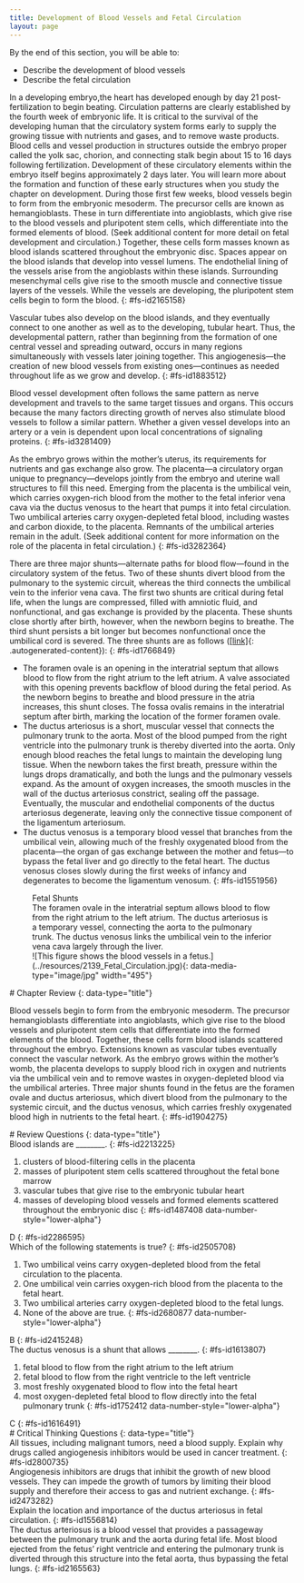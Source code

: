 ```yaml
---
title: Development of Blood Vessels and Fetal Circulation
layout: page
---
```


<div data-type="abstract" markdown="1">
By the end of this section, you will be able to:

* Describe the development of blood vessels
* Describe the fetal circulation

</div>
In a developing embryo,the heart has developed enough by day 21
post-fertilization to begin beating. Circulation patterns are clearly
established by the fourth week of embryonic life. It is critical to the
survival of the developing human that the circulatory system forms early
to supply the growing tissue with nutrients and gases, and to remove
waste products. Blood cells and vessel production in structures outside
the embryo proper called the yolk sac, chorion, and connecting stalk
begin about 15 to 16 days following fertilization. Development of these
circulatory elements within the embryo itself begins approximately 2
days later. You will learn more about the formation and function of
these early structures when you study the chapter on development. During
those first few weeks, blood vessels begin to form from the embryonic
mesoderm. The precursor cells are known as <span
data-type="term">hemangioblasts</span>. These in turn differentiate into
<span data-type="term">angioblasts</span>, which give rise to the blood
vessels and pluripotent stem cells, which differentiate into the formed
elements of blood. (Seek additional content for more detail on fetal
development and circulation.) Together, these cells form masses known as
<span data-type="term">blood islands</span> scattered throughout the
embryonic disc. Spaces appear on the blood islands that develop into
vessel lumens. The endothelial lining of the vessels arise from the
angioblasts within these islands. Surrounding mesenchymal cells give
rise to the smooth muscle and connective tissue layers of the vessels.
While the vessels are developing, the pluripotent stem cells begin to
form the blood.
{: #fs-id2165158}

<span data-type="term">Vascular tubes</span> also develop on the blood
islands, and they eventually connect to one another as well as to the
developing, tubular heart. Thus, the developmental pattern, rather than
beginning from the formation of one central vessel and spreading
outward, occurs in many regions simultaneously with vessels later
joining together. This <span data-type="term">angiogenesis</span>—the
creation of new blood vessels from existing ones—continues as needed
throughout life as we grow and develop.
{: #fs-id1883512}

Blood vessel development often follows the same pattern as nerve
development and travels to the same target tissues and organs. This
occurs because the many factors directing growth of nerves also
stimulate blood vessels to follow a similar pattern. Whether a given
vessel develops into an artery or a vein is dependent upon local
concentrations of signaling proteins.
{: #fs-id3281409}

As the embryo grows within the mother’s uterus, its requirements for
nutrients and gas exchange also grow. The placenta—a circulatory organ
unique to pregnancy—develops jointly from the embryo and uterine wall
structures to fill this need. Emerging from the placenta is the <span
data-type="term">umbilical vein</span>, which carries oxygen-rich blood
from the mother to the fetal inferior vena cava via the ductus venosus
to the heart that pumps it into fetal circulation. Two <span
data-type="term">umbilical arteries</span> carry oxygen-depleted fetal
blood, including wastes and carbon dioxide, to the placenta. Remnants of
the umbilical arteries remain in the adult. (Seek additional content for
more information on the role of the placenta in fetal circulation.)
{: #fs-id3282364}

There are three major shunts—alternate paths for blood flow—found in the
circulatory system of the fetus. Two of these shunts divert blood from
the pulmonary to the systemic circuit, whereas the third connects the
umbilical vein to the inferior vena cava. The first two shunts are
critical during fetal life, when the lungs are compressed, filled with
amniotic fluid, and nonfunctional, and gas exchange is provided by the
placenta. These shunts close shortly after birth, however, when the
newborn begins to breathe. The third shunt persists a bit longer but
becomes nonfunctional once the umbilical cord is severed. The three
shunts are as follows ([\[link\]](#fig-ch21_06_01){:
.autogenerated-content}):
{: #fs-id1766849}

* The <span data-type="term">foramen ovale</span> is an opening in the
  interatrial septum that allows blood to flow from the right atrium to
  the left atrium. A valve associated with this opening prevents
  backflow of blood during the fetal period. As the newborn begins to
  breathe and blood pressure in the atria increases, this shunt closes.
  The fossa ovalis remains in the interatrial septum after birth,
  marking the location of the former foramen ovale.
* The <span data-type="term">ductus arteriosus</span> is a short,
  muscular vessel that connects the pulmonary trunk to the aorta. Most
  of the blood pumped from the right ventricle into the pulmonary trunk
  is thereby diverted into the aorta. Only enough blood reaches the
  fetal lungs to maintain the developing lung tissue. When the newborn
  takes the first breath, pressure within the lungs drops dramatically,
  and both the lungs and the pulmonary vessels expand. As the amount of
  oxygen increases, the smooth muscles in the wall of the ductus
  arteriosus constrict, sealing off the passage. Eventually, the
  muscular and endothelial components of the ductus arteriosus
  degenerate, leaving only the connective tissue component of the
  ligamentum arteriosum.
* The <span data-type="term">ductus venosus</span> is a temporary blood
  vessel that branches from the umbilical vein, allowing much of the
  freshly oxygenated blood from the placenta—the organ of gas exchange
  between the mother and fetus—to bypass the fetal liver and go directly
  to the fetal heart. The ductus venosus closes slowly during the first
  weeks of infancy and degenerates to become the ligamentum venosum.
{: #fs-id1551956}

<figure id="fig-ch21_06_01">
<div data-type="title">
Fetal Shunts
</div>
<figcaption>
The foramen ovale in the interatrial septum allows blood to flow from
the right atrium to the left atrium. The ductus arteriosus is a
temporary vessel, connecting the aorta to the pulmonary trunk. The
ductus venosus links the umbilical vein to the inferior vena cava
largely through the liver.
</figcaption>
<span markdown="1" data-type="media" id="fs-id2154552" data-alt="This figure shows
the blood vessels in a fetus."> ![This figure shows the blood vessels in
a fetus.](../resources/2139_Fetal_Circulation.jpg){:
data-media-type="image/jpg" width="495"} </span>
</figure>
<section data-depth="1" id="fs-id2104665" class="summary" markdown="1">
# Chapter Review
{: data-type="title"}

Blood vessels begin to form from the embryonic mesoderm. The precursor
hemangioblasts differentiate into angioblasts, which give rise to the
blood vessels and pluripotent stem cells that differentiate into the
formed elements of the blood. Together, these cells form blood islands
scattered throughout the embryo. Extensions known as vascular tubes
eventually connect the vascular network. As the embryo grows within the
mother’s womb, the placenta develops to supply blood rich in oxygen and
nutrients via the umbilical vein and to remove wastes in oxygen-depleted
blood via the umbilical arteries. Three major shunts found in the fetus
are the foramen ovale and ductus arteriosus, which divert blood from the
pulmonary to the systemic circuit, and the ductus venosus, which carries
freshly oxygenated blood high in nutrients to the fetal heart.
{: #fs-id1904275}

</section>
<section data-depth="1" id="fs-id2188569" class="multiple-choice" markdown="1">
# Review Questions
{: data-type="title"}

<div data-type="exercise" id="fs-id1440150">
<div data-type="problem" id="fs-id2093093" markdown="1">
Blood islands are ________.
{: #fs-id2213225}

1.  clusters of blood-filtering cells in the placenta
2.  masses of pluripotent stem cells scattered throughout the fetal bone
    marrow
3.  vascular tubes that give rise to the embryonic tubular heart
4.  masses of developing blood vessels and formed elements scattered
    throughout the embryonic disc
{: #fs-id1487408 data-number-style="lower-alpha"}

</div>
<div data-type="solution" id="fs-id2489572" data-label="" markdown="1">
D
{: #fs-id2286595}

</div>
</div>
<div data-type="exercise" id="fs-id2177683">
<div data-type="problem" id="fs-id1485862" markdown="1">
Which of the following statements is true?
{: #fs-id2505708}

1.  Two umbilical veins carry oxygen-depleted blood from the fetal
    circulation to the placenta.
2.  One umbilical vein carries oxygen-rich blood from the placenta to
    the fetal heart.
3.  Two umbilical arteries carry oxygen-depleted blood to the fetal
    lungs.
4.  None of the above are true.
{: #fs-id2680877 data-number-style="lower-alpha"}

</div>
<div data-type="solution" id="fs-id2004980" data-label="" markdown="1">
B
{: #fs-id2415248}

</div>
</div>
<div data-type="exercise" id="fs-id1584918">
<div data-type="problem" id="fs-id2002017" markdown="1">
The ductus venosus is a shunt that allows ________.
{: #fs-id1613807}

1.  fetal blood to flow from the right atrium to the left atrium
2.  fetal blood to flow from the right ventricle to the left ventricle
3.  most freshly oxygenated blood to flow into the fetal heart
4.  most oxygen-depleted fetal blood to flow directly into the fetal
    pulmonary trunk
{: #fs-id1752412 data-number-style="lower-alpha"}

</div>
<div data-type="solution" id="fs-id2007395" data-label="" markdown="1">
C
{: #fs-id1616491}

</div>
</div>
</section>
<section data-depth="1" id="fs-id2067178" class="free-response" markdown="1">
# Critical Thinking Questions
{: data-type="title"}

<div data-type="exercise" id="fs-id3090741">
<div data-type="problem" id="fs-id2530690" markdown="1">
All tissues, including malignant tumors, need a blood supply. Explain
why drugs called angiogenesis inhibitors would be used in cancer
treatment.
{: #fs-id2800735}

</div>
<div data-type="solution" id="fs-id2048194" data-label="" markdown="1">
Angiogenesis inhibitors are drugs that inhibit the growth of new blood
vessels. They can impede the growth of tumors by limiting their blood
supply and therefore their access to gas and nutrient exchange.
{: #fs-id2473282}

</div>
</div>
<div data-type="exercise" id="fs-id2153348">
<div data-type="problem" id="fs-id1084917" markdown="1">
Explain the location and importance of the ductus arteriosus in fetal
circulation.
{: #fs-id1556814}

</div>
<div data-type="solution" id="fs-id2006868" data-label="" markdown="1">
The ductus arteriosus is a blood vessel that provides a passageway
between the pulmonary trunk and the aorta during fetal life. Most blood
ejected from the fetus’ right ventricle and entering the pulmonary trunk
is diverted through this structure into the fetal aorta, thus bypassing
the fetal lungs.
{: #fs-id2165563}

</div>
</div>
</section>



